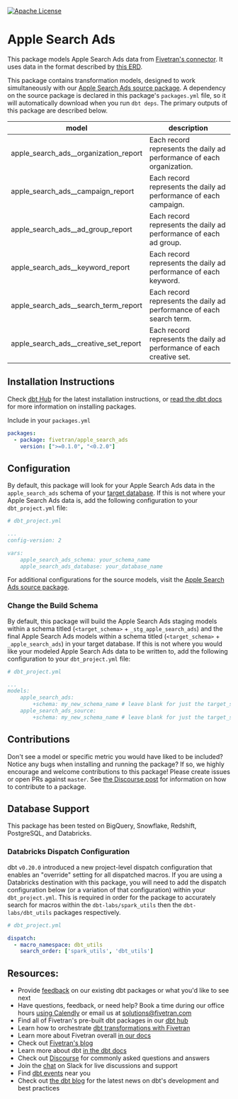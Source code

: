 [![Apache License](https://img.shields.io/badge/License-Apache%202.0-blue.svg)](https://opensource.org/licenses/Apache-2.0)
# Apple Search Ads

This package models Apple Search Ads data from [Fivetran's connector](https://fivetran.com/docs/applications/apple-search-ads). It uses data in the format described by [this ERD](https://fivetran.com/docs/applications/apple-search-ads/#schemainformation).

This package contains transformation models, designed to work simultaneously with our [Apple Search Ads source package](https://github.com/fivetran/dbt_apple_search_ads_source). A dependency on the source package is declared in this package's `packages.yml` file, so it will automatically download when you run `dbt deps`. The primary outputs of this package are described below.

| **model**                    | **description**                                                                                                        |
| ---------------------------- | ---------------------------------------------------------------------------------------------------------------------- |
| apple_search_ads__organization_report        | Each record represents the daily ad performance of each organization. |
| apple_search_ads__campaign_report        | Each record represents the daily ad performance of each campaign. |
| apple_search_ads__ad_group_report     | Each record represents the daily ad performance of each ad group. |
| apple_search_ads__keyword_report    | Each record represents the daily ad performance of each keyword. |
| apple_search_ads__search_term_report    | Each record represents the daily ad performance of each search term. |
| apple_search_ads__creative_set_report    | Each record represents the daily ad performance of each creative set. |

## Installation Instructions

Check [dbt Hub](https://hub.getdbt.com/) for the latest installation instructions, or [read the dbt docs](https://docs.getdbt.com/docs/package-management) for more information on installing packages.

Include in your `packages.yml`

```yaml
packages:
  - package: fivetran/apple_search_ads
    version: [">=0.1.0", "<0.2.0"]
```

## Configuration

By default, this package will look for your Apple Search Ads data in the `apple_search_ads` schema of your [target database](https://docs.getdbt.com/docs/running-a-dbt-project/using-the-command-line-interface/configure-your-profile). If this is not where your Apple Search Ads data is, add the following configuration to your 
`dbt_project.yml` file:

```yml
# dbt_project.yml

...
config-version: 2

vars:
    apple_search_ads_schema: your_schema_name
    apple_search_ads_database: your_database_name 
```

For additional configurations for the source models, visit the [Apple Search Ads source package](https://github.com/fivetran/dbt_apple_search_ads_source).


### Change the Build Schema

By default, this package will build the Apple Search Ads staging models within a schema titled (`<target_schema>` + `_stg_apple_search_ads`) and the final Apple Search Ads models within a schema titled (`<target_schema>` + `_apple_search_ads`) in your target database. If this is not where you would like your modeled Apple Search Ads data to be written to, add the following configuration to your `dbt_project.yml` file:

```yml
# dbt_project.yml

...
models:
    apple_search_ads:
        +schema: my_new_schema_name # leave blank for just the target_schema
    apple_search_ads_source:
        +schema: my_new_schema_name # leave blank for just the target_schema
```
## Contributions

Don't see a model or specific metric you would have liked to be included? Notice any bugs when installing and running the package? If so, we highly encourage and welcome contributions to this package! 
Please create issues or open PRs against `master`. See [the Discourse post](https://discourse.getdbt.com/t/contributing-to-a-dbt-package/657) for information on how to contribute to a package.

## Database Support

This package has been tested on BigQuery, Snowflake, Redshift, PostgreSQL, and Databricks.

### Databricks Dispatch Configuration
dbt `v0.20.0` introduced a new project-level dispatch configuration that enables an "override" setting for all dispatched macros. If you are using a Databricks destination with this package, you will need to add the dispatch configuration below (or a variation of that configuration) within your `dbt_project.yml`. This is required in order for the package to accurately search for macros within the `dbt-labs/spark_utils` then the `dbt-labs/dbt_utils` packages respectively.
```yml
# dbt_project.yml

dispatch:
  - macro_namespace: dbt_utils
    search_order: ['spark_utils', 'dbt_utils']
```

## Resources:
- Provide [feedback](https://www.surveymonkey.com/r/DQ7K7WW) on our existing dbt packages or what you'd like to see next
- Have questions, feedback, or need help? Book a time during our office hours [using Calendly](https://calendly.com/fivetran-solutions-team/fivetran-solutions-team-office-hours) or email us at solutions@fivetran.com
- Find all of Fivetran's pre-built dbt packages in our [dbt hub](https://hub.getdbt.com/fivetran/)
- Learn how to orchestrate [dbt transformations with Fivetran](https://fivetran.com/docs/transformations/dbt)
- Learn more about Fivetran overall [in our docs](https://fivetran.com/docs)
- Check out [Fivetran's blog](https://fivetran.com/blog)
- Learn more about dbt [in the dbt docs](https://docs.getdbt.com/docs/introduction)
- Check out [Discourse](https://discourse.getdbt.com/) for commonly asked questions and answers
- Join the [chat](http://slack.getdbt.com/) on Slack for live discussions and support
- Find [dbt events](https://events.getdbt.com) near you
- Check out [the dbt blog](https://blog.getdbt.com/) for the latest news on dbt's development and best practices
